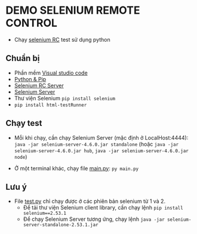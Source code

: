 # DEMO SELENIUM REMOTE CONTROL

- Chạy [selenium RC](https://www.selenium.dev/documentation/legacy/selenium_1/) test sử dụng python

## Chuẩn bị
- Phần mềm [Visual studio code](https://code.visualstudio.com/download)
- [Python & Pip](https://www.python.org/downloads/)
- [Selenium RC Server](./selenium-server-standalone-2.53.1.jar)
- [Selenium Server](./selenium-server-4.6.0.jar)
- Thư viện Selenium `pip install selenium`
- `pip install html-testRunner`

## Chạy test
- Mỗi khi chạy, cần chạy Selenium Server (mặc định ở LocalHost:4444): `java -jar selenium-server-4.6.0.jar standalone`
    (hoặc `java -jar selenium-server-4.6.0.jar hub`, `java -jar selenium-server-4.6.0.jar node`)

- Ở một terminal khác, chạy file [main.py](./main.py): `py main.py`

## Lưu ý
- File [test.py](./tests/test.py) chỉ chạy được ở các phiên bản selenium từ 1 và 2. 
    - Để tải thư viện Selenium client library, cần chạy lệnh `pip install selenium==2.53.1`
    - Để chạy Selenium Server tương ứng, chạy lệnh `java -jar selenium-server-standalone-2.53.1.jar`

